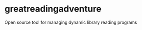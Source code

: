 greatreadingadventure
=====================

Open source tool for managing dynamic library reading programs
